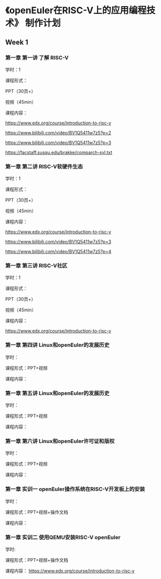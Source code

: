 
# 《openEuler在RISC-V上的应用编程技术》 制作计划


## Week 1


### 第一章 第一讲  了解 RISC-V

学时：1

课程形式：

PPT（30页+）

视频（45min）

课程内容：

https://www.edx.org/course/introduction-to-risc-v

https://www.bilibili.com/video/BV1Q5411w7z5?p=2

https://www.bilibili.com/video/BV1Q5411w7z5?p=3

https://facstaff.susqu.edu/brakke/comparch-syl.txt




### 第一章 第二讲  RISC-V软硬件生态
学时：1

课程形式：

PPT（30页+）

视频（45min）

课程内容：

https://www.edx.org/course/introduction-to-risc-v

https://www.bilibili.com/video/BV1Q5411w7z5?p=3

https://www.bilibili.com/video/BV1Q5411w7z5?p=4


### 第一章 第三讲  RISC-V社区
学时：1

课程形式：

PPT（30页+）

视频（45min）

课程内容：

https://www.edx.org/course/introduction-to-risc-v




### 第一章 第四讲  Linux和openEuler的发展历史
学时：

课程形式：PPT+视频

课程内容：

### 第一章 第五讲  Linux和openEuler的发展历史
学时：

课程形式：PPT+视频

课程内容：

### 第一章 第六讲  Linux和openEuler许可证和版权
学时：

课程形式：PPT+视频

课程内容：

### 第一章 实训一  openEuler操作系统在RISC-V开发板上的安装
学时：

课程形式：PPT+视频+操作文档

课程内容：

### 第一章 实训二  使用QEMU安装RISC-V openEuler
学时:

课程形式：PPT+视频+操作文档

课程内容：
https://www.edx.org/course/introduction-to-risc-v